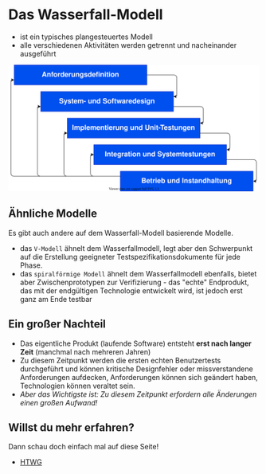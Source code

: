 # Das Wasserfall-Modell
* ist ein typisches plangesteuertes Modell
* alle verschiedenen Aktivitäten werden getrennt und nacheinander ausgeführt  

![Wasserfall](Bilder/Waterfall.drawio.svg)

## Ähnliche Modelle
Es gibt auch andere auf dem Wasserfall-Modell basierende Modelle. 
* das `V-Modell` ähnelt dem Wasserfallmodell, legt aber den Schwerpunkt auf die Erstellung geeigneter Testspezifikationsdokumente für jede Phase.
* das `spiralförmige Modell` ähnelt dem Wasserfallmodell ebenfalls, bietet aber Zwischenprototypen zur Verifizierung - das "echte" Endprodukt, das mit der endgültigen Technologie entwickelt wird, ist jedoch erst ganz am Ende testbar

## Ein großer Nachteil 
* Das eigentliche Produkt (laufende Software) entsteht **erst nach langer Zeit** (manchmal nach mehreren Jahren)
* Zu diesem Zeitpunkt werden die ersten echten Benutzertests durchgeführt und können kritische Designfehler oder missverstandene Anforderungen aufdecken, Anforderungen können sich geändert haben, Technologien können veraltet sein. 
* *Aber das Wichtigste ist: Zu diesem Zeitpunkt erfordern alle Änderungen einen großen Aufwand!*

## Willst du mehr erfahren?
Dann schau doch einfach mal auf diese Seite! 
* [HTWG](https://de.wikipedia.org/wiki/Wasserfallmodell) 

<!-- Das war die Aufgabe 1 in Software Architektur! -->

